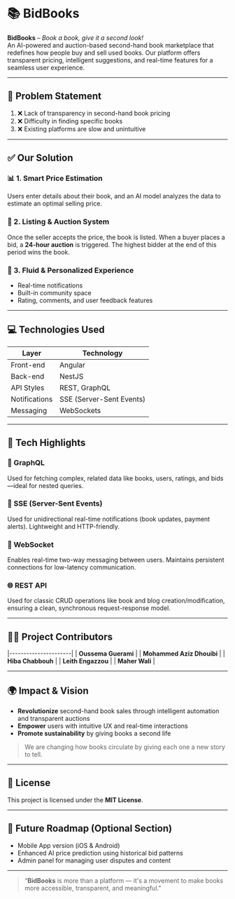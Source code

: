 # 📚 BidBooks

**BidBooks** – *Book a book, give it a second look!*  
An AI-powered and auction-based second-hand book marketplace that redefines how people buy and sell used books. Our platform offers transparent pricing, intelligent suggestions, and real-time features for a seamless user experience.

---

## 🧩 Problem Statement

1. ❌ Lack of transparency in second-hand book pricing  
2. ❌ Difficulty in finding specific books  
3. ❌ Existing platforms are slow and unintuitive  

---

## ✅ Our Solution

### 📊 1. Smart Price Estimation
Users enter details about their book, and an AI model analyzes the data to estimate an optimal selling price.

### 🛒 2. Listing & Auction System
Once the seller accepts the price, the book is listed. When a buyer places a bid, a **24-hour auction** is triggered. The highest bidder at the end of this period wins the book.

### 💬 3. Fluid & Personalized Experience
- Real-time notifications  
- Built-in community space  
- Rating, comments, and user feedback features  

---

## 💻 Technologies Used

| Layer         | Technology     |
|---------------|----------------|
| Front-end     | Angular         |
| Back-end      | NestJS          |
| API Styles    | REST, GraphQL   |
| Notifications| SSE (Server-Sent Events) |
| Messaging     | WebSockets      |

---

## 🧠 Tech Highlights

### 🧾 GraphQL
Used for fetching complex, related data like books, users, ratings, and bids—ideal for nested queries.

### 🔔 SSE (Server-Sent Events)
Used for unidirectional real-time notifications (book updates, payment alerts). Lightweight and HTTP-friendly.

### 💬 WebSocket
Enables real-time two-way messaging between users. Maintains persistent connections for low-latency communication.

### 🌐 REST API
Used for classic CRUD operations like book and blog creation/modification, ensuring a clean, synchronous request-response model.

---

## 👨‍💻 Project Contributors

|----------------------|
| **Oussema Guerami**  | 
| **Mohammed Aziz Dhouibi** |
| **Hiba Chabbouh**     |
| **Leith Engazzou**    |
| **Maher Wali**        |

---

## 🌍 Impact & Vision

- **Revolutionize** second-hand book sales through intelligent automation and transparent auctions  
- **Empower** users with intuitive UX and real-time interactions  
- **Promote sustainability** by giving books a second life  

> We are changing how books circulate by giving each one a new story to tell.

---

## 🧾 License

This project is licensed under the **MIT License**.

---

## 🚀 Future Roadmap (Optional Section)

- Mobile App version (iOS & Android)
- Enhanced AI price prediction using historical bid patterns
- Admin panel for managing user disputes and content

---

> “**BidBooks** is more than a platform — it's a movement to make books more accessible, transparent, and meaningful.”


